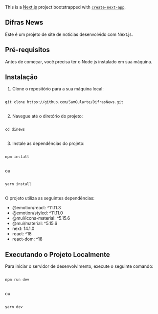 This is a [Next.js](https://nextjs.org/) project bootstrapped with [`create-next-app`](https://github.com/vercel/next.js/tree/canary/packages/create-next-app).

## Difras News

Este é um projeto de site de notícias desenvolvido com Next.js.

## Pré-requisitos

Antes de começar, você precisa ter o Node.js instalado em sua máquina.

## Instalação

1.  Clone o repositório para a sua máquina local:

<pre>
<code>
git clone https://github.com/SamGularte/DifrasNews.git
</code>
</pre>

2. Navegue até o diretório do projeto:

<pre>
<code>
cd dinews
</code>
</pre>

3. Instale as dependências do projeto:

<pre>
<code>
npm install
</code>
</pre>

ou

<pre>
<code>
yarn install
</code>
</pre>

O projeto utiliza as seguintes dependências:

- @emotion/react: ^11.11.3
- @emotion/styled: ^11.11.0
- @mui/icons-material: ^5.15.6
- @mui/material: ^5.15.6
- next: 14.1.0
- react: ^18
- react-dom: ^18

## Executando o Projeto Localmente

Para iniciar o servidor de desenvolvimento, execute o seguinte comando:

<pre>
<code>
npm run dev
</code>
</pre>

ou

<pre>
<code>
yarn dev
</code>
</pre>
